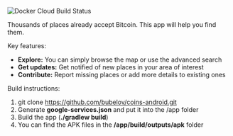 ![Docker Cloud Build Status](https://img.shields.io/docker/cloud/build/bubelov/coins-android.svg)

Thousands of places already accept Bitcoin. This app will help you find them.

Key features:

- __Explore:__ You can simply browse the map or use the advanced search
- __Get updates:__ Get notified of new places in your area of interest
- __Contribute:__ Report missing places or add more details to existing ones

Build instructions:

1. git clone https://github.com/bubelov/coins-android.git
2. Generate **google-services.json** and put it into the /app folder
3. Build the app (**./gradlew build**)
4. You can find the APK files in the **/app/build/outputs/apk** folder
